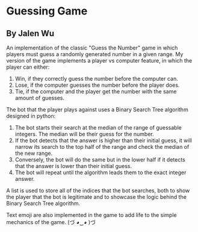 # Guessing Game
## By Jalen Wu

An implementation of the classic "Guess the Number" game in which players must guess a randomly generated number in a given range. 
My version of the game implements a player vs computer feature, in which the player can either:
1. Win, if they correctly guess the number before the computer can.
2. Lose, if the computer guesses the number before the player does.
3. Tie, if the computer and the player get the number with the same amount of guesses.

The bot that the player plays against uses a Binary Search Tree algorithm designed in python:

1. The bot starts their search at the median of the range of guessable integers. The median will be their guess for the number.
2. If the bot detects that the answer is higher than their initial guess, it will narrow its search to the top half of the range and check the median of the new range.
3. Conversely, the bot will do the same but in the lower half if it detects that the answer is lower than their initial guess.
4. The bot will repeat until the algorithm leads them to the exact integer answer.

A list is used to store all of the indices that the bot searches, both to show the player that the bot is legitimate and to showcase the logic behind the 
Binary Search Tree algorithm. 

Text emoji are also implemented in the game to add life to the simple mechanics of the game. (づ ◕‿◕ )づ
